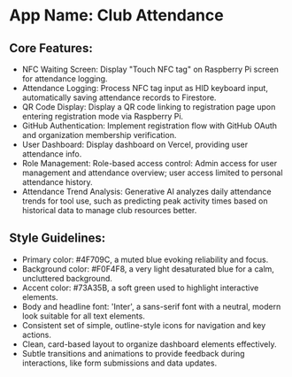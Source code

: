 # **App Name**: Club Attendance

## Core Features:

- NFC Waiting Screen: Display "Touch NFC tag" on Raspberry Pi screen for attendance logging.
- Attendance Logging: Process NFC tag input as HID keyboard input, automatically saving attendance records to Firestore.
- QR Code Display: Display a QR code linking to registration page upon entering registration mode via Raspberry Pi.
- GitHub Authentication: Implement registration flow with GitHub OAuth and organization membership verification.
- User Dashboard: Display dashboard on Vercel, providing user attendance info.
- Role Management: Role-based access control: Admin access for user management and attendance overview; user access limited to personal attendance history.
- Attendance Trend Analysis: Generative AI analyzes daily attendance trends for tool use, such as predicting peak activity times based on historical data to manage club resources better.

## Style Guidelines:

- Primary color: #4F709C, a muted blue evoking reliability and focus.
- Background color: #F0F4F8, a very light desaturated blue for a calm, uncluttered background.
- Accent color: #73A35B, a soft green used to highlight interactive elements.
- Body and headline font: 'Inter', a sans-serif font with a neutral, modern look suitable for all text elements.
- Consistent set of simple, outline-style icons for navigation and key actions.
- Clean, card-based layout to organize dashboard elements effectively.
- Subtle transitions and animations to provide feedback during interactions, like form submissions and data updates.